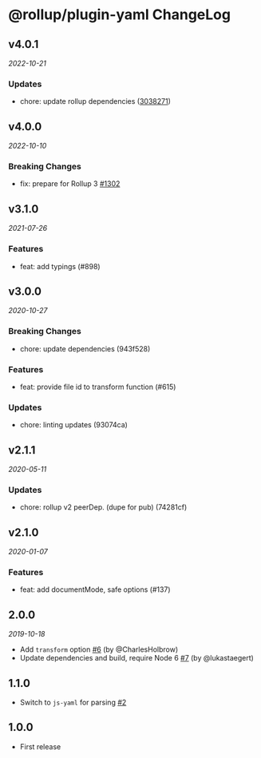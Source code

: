 # @rollup/plugin-yaml ChangeLog

## v4.0.1

_2022-10-21_

### Updates

- chore: update rollup dependencies ([3038271](https://github.com/rollup/plugins/commit/303827191ede6b2e4eade96c6968ed16a587683f))

## v4.0.0

_2022-10-10_

### Breaking Changes

- fix: prepare for Rollup 3 [#1302](https://github.com/rollup/plugins/pull/1302)

## v3.1.0

_2021-07-26_

### Features

- feat: add typings (#898)

## v3.0.0

_2020-10-27_

### Breaking Changes

- chore: update dependencies (943f528)

### Features

- feat: provide file id to transform function (#615)

### Updates

- chore: linting updates (93074ca)

## v2.1.1

_2020-05-11_

### Updates

- chore: rollup v2 peerDep. (dupe for pub) (74281cf)

## v2.1.0

_2020-01-07_

### Features

- feat: add documentMode, safe options (#137)

## 2.0.0

_2019-10-18_

- Add `transform` option [#6](https://github.com/rollup/rollup-plugin-yaml/pull/6) (by @CharlesHolbrow)
- Update dependencies and build, require Node 6 [#7](https://github.com/rollup/rollup-plugin-yaml/pull/7) (by @lukastaegert)

## 1.1.0

- Switch to `js-yaml` for parsing [#2](https://github.com/rollup/rollup-plugin-yaml/pull/2)

## 1.0.0

- First release
